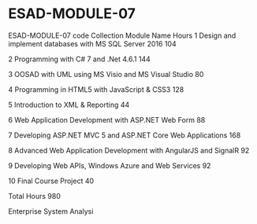 # ESAD-MODULE-07
ESAD-MODULE-07  code Collection
Module Name Hours
1 Design and implement databases with MS SQL Server 2016 104

2 Programming with C# 7 and .Net 4.6.1 144

3 OOSAD with UML using MS Visio and MS Visual Studio 80

4 Programming in HTML5 with JavaScript & CSS3 128

5 Introduction to XML & Reporting 44

6 Web Application Development with ASP.NET Web Form 88

7 Developing ASP.NET MVC 5 and ASP.NET Core Web Applications 168

8 Advanced Web Application Development with AngularJS and SignalR 92

9 Developing Web APIs, Windows Azure and Web Services 92

10 Final Course Project 40

Total Hours 980


Enterprise System Analysi
